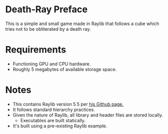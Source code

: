 # Death-Ray Preface

This is a simple and small game made in Raylib that follows a cube which tries not to be obliterated by a death ray.

# Requirements

- Functioning GPU and CPU hardware.
- Roughly 5 megabytes of available storage space.

# Notes

- This contains Raylib version 5.5 per [his Github page.](https://github.com/raysan5/raylib.)
- It follows standard hierarchy practices.
- Given the nature of Raylib, all library and header files are stored locally.
	- Executables are built statically.
- It's built using a pre-existing Raylib example.
